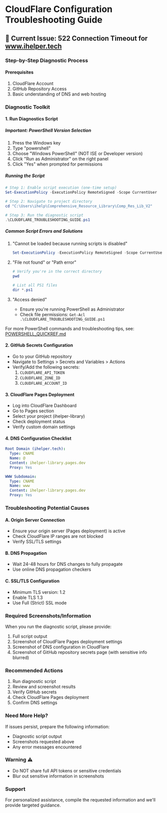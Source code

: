 # CloudFlare Configuration Troubleshooting Guide

## 🚨 Current Issue: 522 Connection Timeout for www.ihelper.tech

### Step-by-Step Diagnostic Process

#### Prerequisites
1. CloudFlare Account
2. GitHub Repository Access
3. Basic understanding of DNS and web hosting

### Diagnostic Toolkit

#### 1. Run Diagnostics Script

##### Important: PowerShell Version Selection
1. Press the Windows key
2. Type "powershell"
3. Choose "Windows PowerShell" (NOT ISE or Developer version)
4. Click "Run as Administrator" on the right panel
5. Click "Yes" when prompted for permissions

##### Running the Script
```powershell
# Step 1: Enable script execution (one-time setup)
Set-ExecutionPolicy -ExecutionPolicy RemoteSigned -Scope CurrentUser

# Step 2: Navigate to project directory
cd "C:\Users\ihelp\Comprehensive_Resource_Library\Comp_Res_Lib_V2"

# Step 3: Run the diagnostic script
.\CLOUDFLARE_TROUBLESHOOTING_GUIDE.ps1
```

##### Common Script Errors and Solutions
1. "Cannot be loaded because running scripts is disabled"
   ```powershell
   Set-ExecutionPolicy -ExecutionPolicy RemoteSigned -Scope CurrentUser
   ```

2. "File not found" or "Path error"
   ```powershell
   # Verify you're in the correct directory
   pwd
   
   # List all PS1 files
   dir *.ps1
   ```

3. "Access denied"
   - Ensure you're running PowerShell as Administrator
   - Check file permissions: `Get-Acl .\CLOUDFLARE_TROUBLESHOOTING_GUIDE.ps1`

For more PowerShell commands and troubleshooting tips, see: [POWERSHELL_QUICKREF.md](./POWERSHELL_QUICKREF.md)

#### 2. GitHub Secrets Configuration
- Go to your GitHub repository
- Navigate to Settings > Secrets and Variables > Actions
- Verify/Add the following secrets:
  1. `CLOUDFLARE_API_TOKEN`
  2. `CLOUDFLARE_ZONE_ID`
  3. `CLOUDFLARE_ACCOUNT_ID`

#### 3. CloudFlare Pages Deployment
- Log into CloudFlare Dashboard
- Go to Pages section
- Select your project (ihelper-library)
- Check deployment status
- Verify custom domain settings

#### 4. DNS Configuration Checklist
```yaml
Root Domain (ihelper.tech):
  Type: CNAME
  Name: @
  Content: ihelper-library.pages.dev
  Proxy: Yes

WWW Subdomain:
  Type: CNAME
  Name: www
  Content: ihelper-library.pages.dev
  Proxy: Yes
```

### Troubleshooting Potential Causes

#### A. Origin Server Connection
- Ensure your origin server (Pages deployment) is active
- Check CloudFlare IP ranges are not blocked
- Verify SSL/TLS settings

#### B. DNS Propagation
- Wait 24-48 hours for DNS changes to fully propagate
- Use online DNS propagation checkers

#### C. SSL/TLS Configuration
- Minimum TLS version: 1.2
- Enable TLS 1.3
- Use Full (Strict) SSL mode

### Required Screenshots/Information

When you run the diagnostic script, please provide:
1. Full script output
2. Screenshot of CloudFlare Pages deployment settings
3. Screenshot of DNS configuration in CloudFlare
4. Screenshot of GitHub repository secrets page (with sensitive info blurred)

### Recommended Actions
1. Run diagnostic script
2. Review and screenshot results
3. Verify GitHub secrets
4. Check CloudFlare Pages deployment
5. Confirm DNS settings

### Need More Help?
If issues persist, prepare the following information:
- Diagnostic script output
- Screenshots requested above
- Any error messages encountered

### Warning ⚠️
- Do NOT share full API tokens or sensitive credentials
- Blur out sensitive information in screenshots

### Support
For personalized assistance, compile the requested information and we'll provide targeted guidance.
